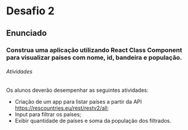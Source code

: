 # Desafio 2

## Enunciado

### Construa uma aplicação utilizando React Class Component para visualizar países com nome, id, bandeira e população.

 

###### Atividades

Os alunos deverão desempenhar as seguintes atividades:

-	Criação de um app para listar países a partir da API https://rescountries.eu/rest/restv2/all;
-	Input para filtrar os países;
-	Exibir quantidade de países e soma da população dos filtrados.
